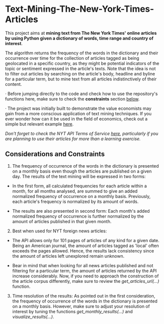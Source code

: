 # Text-Mining-The-New-York-Times-Articles

This project aims at **mining text from The New York Times' online articles by using Python given a dictionary of words, time range and country of interest**.

The algorithm returns the frequency of the words in the dictionary and their occurrence over time for the collection of articles tagged as being geolocated in a specific country, as they might be potential indicators of the topic or sentiment expressed in the article's texts. Note that the idea is not to filter out articles by searching on the article's body, headline and byline for a particular term, but to mine text from all articles indistinctively of their content.

· Before jumping directly to the code and check how to use the repository's functions here, make sure to check the **constraints** section [below](https://github.com/nilmolne/Text-Mining-The-New-York-Times-Articles/blob/master/README.md#considerations-and-constraints).

· The project was initially built to demonstrate the value economists may gain from a more conscious application of text mining techniques. If you ever wonder how can it be used in the field of economics, check out a simple but relevant example [here](https://github.com/nilmolne/Text-Mining-The-New-York-Times-Articles/tree/master/Example%20in%20Economics#application-example-in-economics).

*Don't forget to check the NYT API Terms of Service [here](https://developer.nytimes.com/tou), particularly if you are planning to use their articles for more than a learning exercise.*

## Considerations and Constraints

1. The frequency of occurrence of the words in the dictionary is presented on a monthly basis even though the articles are published on a given day. The results of the text mining will be expressed in two forms:
  
  * In the first form, all calculated frequencies for each article within a month, for all months analysed, are summed to give an added normalized frequency of occurrence on a monthly basis. Previously, each article's frequency is normalized by its amount of words.
  
  * The results are also presented in second form: Each month's added normalized frequency of occurrence is further normalized by the amount of articles published in that given month.


2. Best when used for NYT foreign news articles:

  * The API allows only for 101 pages of articles of any kind for a given date. Being an American journal, the amount of articles tagged as 'local' often exceeds the pages allowed. Hence, the results lack consistency since the amount of articles left unexplored remain unknown. 
  
  * Bear in mind that when looking for all news articles published and not filtering for a particular term, the amount of articles returned by the API increase considerably. Now, if you need to approach the construction of the article corpus differently, make sure to review the *get_articles_url(...)* function.


3. Time resolution of the results: As pointed out in the first consideration, the frequency of occurrence of the words in the dictionary is presented on a monthly basis. However, make sure to adjust your resolution of interest by tuning the functions *get_monthly_results(...)* and *visualize_results(...)*.
